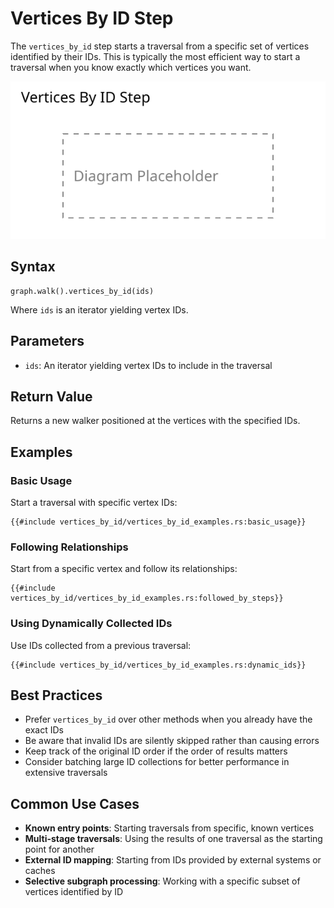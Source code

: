# Vertices By ID Step

The `vertices_by_id` step starts a traversal from a specific set of vertices identified by their IDs. This is typically
the most efficient way to start a traversal when you know exactly which vertices you want.

<object data="images/vertices_by_id.svg" type="image/svg+xml">
    <img src="images/vertices_by_id.svg" alt="Vertices By ID Step Diagram" />
</object>

## Syntax

```rust,noplayground
graph.walk().vertices_by_id(ids)
```

Where `ids` is an iterator yielding vertex IDs.

## Parameters

- `ids`: An iterator yielding vertex IDs to include in the traversal

## Return Value

Returns a new walker positioned at the vertices with the specified IDs.

## Examples

### Basic Usage

Start a traversal with specific vertex IDs:

```rust,noplayground
{{#include vertices_by_id/vertices_by_id_examples.rs:basic_usage}}
```

### Following Relationships

Start from a specific vertex and follow its relationships:

```rust,noplayground
{{#include vertices_by_id/vertices_by_id_examples.rs:followed_by_steps}}
```

### Using Dynamically Collected IDs

Use IDs collected from a previous traversal:

```rust,noplayground
{{#include vertices_by_id/vertices_by_id_examples.rs:dynamic_ids}}
```

## Best Practices

- Prefer `vertices_by_id` over other methods when you already have the exact IDs
- Be aware that invalid IDs are silently skipped rather than causing errors
- Keep track of the original ID order if the order of results matters
- Consider batching large ID collections for better performance in extensive traversals

## Common Use Cases

- **Known entry points**: Starting traversals from specific, known vertices
- **Multi-stage traversals**: Using the results of one traversal as the starting point for another
- **External ID mapping**: Starting from IDs provided by external systems or caches
- **Selective subgraph processing**: Working with a specific subset of vertices identified by ID
